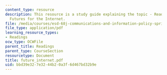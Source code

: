 ```yaml
---
content_type: resource
description: This resource is a study guide explaining the topic - Readings on Alternative
  Futures for the Internet.
file: /media/courses/esd-68j-communications-and-information-policy-spring-2006/bbd39e327e3244b20a3f6d467bd32b9e_future_internet.pdf
file_type: application/pdf
learning_resource_types:
- Readings
ocw_type: OCWFile
parent_title: Readings
parent_type: CourseSection
resourcetype: Document
title: future_internet.pdf
uid: bbd39e32-7e32-44b2-0a3f-6d467bd32b9e
---
```

